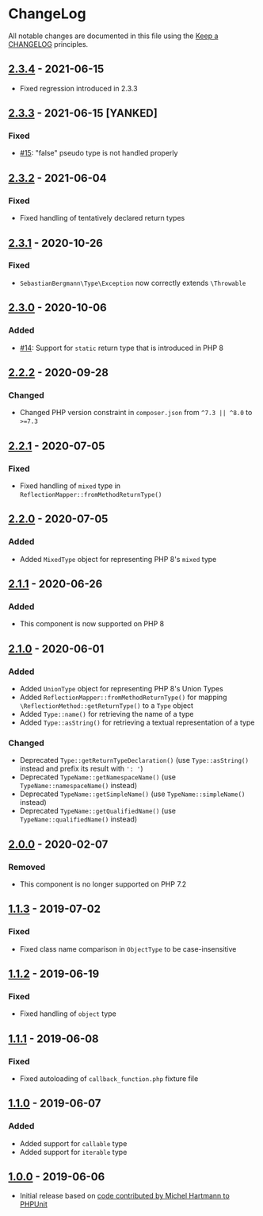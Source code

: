 # ChangeLog

All notable changes are documented in this file using the [Keep a CHANGELOG](http://keepachangelog.com/) principles.

## [2.3.4] - 2021-06-15

* Fixed regression introduced in 2.3.3

## [2.3.3] - 2021-06-15 [YANKED]

### Fixed

* [#15](https://github.com/sebastianbergmann/type/issues/15): "false" pseudo type is not handled properly

## [2.3.2] - 2021-06-04

### Fixed

* Fixed handling of tentatively declared return types

## [2.3.1] - 2020-10-26

### Fixed

* `SebastianBergmann\Type\Exception` now correctly extends `\Throwable`

## [2.3.0] - 2020-10-06

### Added

* [#14](https://github.com/sebastianbergmann/type/issues/14): Support for `static` return type that is introduced in PHP
  8

## [2.2.2] - 2020-09-28

### Changed

* Changed PHP version constraint in `composer.json` from `^7.3 || ^8.0` to `>=7.3`

## [2.2.1] - 2020-07-05

### Fixed

* Fixed handling of `mixed` type in `ReflectionMapper::fromMethodReturnType()`

## [2.2.0] - 2020-07-05

### Added

* Added `MixedType` object for representing PHP 8's `mixed` type

## [2.1.1] - 2020-06-26

### Added

* This component is now supported on PHP 8

## [2.1.0] - 2020-06-01

### Added

* Added `UnionType` object for representing PHP 8's Union Types
* Added `ReflectionMapper::fromMethodReturnType()` for mapping `\ReflectionMethod::getReturnType()` to a `Type` object
* Added `Type::name()` for retrieving the name of a type
* Added `Type::asString()` for retrieving a textual representation of a type

### Changed

* Deprecated `Type::getReturnTypeDeclaration()` (use `Type::asString()` instead and prefix its result with `': '`)
* Deprecated `TypeName::getNamespaceName()` (use `TypeName::namespaceName()` instead)
* Deprecated `TypeName::getSimpleName()` (use `TypeName::simpleName()` instead)
* Deprecated `TypeName::getQualifiedName()` (use `TypeName::qualifiedName()` instead)

## [2.0.0] - 2020-02-07

### Removed

* This component is no longer supported on PHP 7.2

## [1.1.3] - 2019-07-02

### Fixed

* Fixed class name comparison in `ObjectType` to be case-insensitive

## [1.1.2] - 2019-06-19

### Fixed

* Fixed handling of `object` type

## [1.1.1] - 2019-06-08

### Fixed

* Fixed autoloading of `callback_function.php` fixture file

## [1.1.0] - 2019-06-07

### Added

* Added support for `callable` type
* Added support for `iterable` type

## [1.0.0] - 2019-06-06

* Initial release based
  on [code contributed by Michel Hartmann to PHPUnit](https://github.com/sebastianbergmann/phpunit/pull/3673)

[2.3.4]: https://github.com/sebastianbergmann/type/compare/ca39369c41313ed12c071ed38ecda8fcdb248859...2.3.4

[2.3.3]: https://github.com/sebastianbergmann/type/compare/2.3.2...ca39369c41313ed12c071ed38ecda8fcdb248859

[2.3.2]: https://github.com/sebastianbergmann/type/compare/2.3.1...2.3.2

[2.3.1]: https://github.com/sebastianbergmann/type/compare/2.3.0...2.3.1

[2.3.0]: https://github.com/sebastianbergmann/type/compare/2.2.2...2.3.0

[2.2.2]: https://github.com/sebastianbergmann/type/compare/2.2.1...2.2.2

[2.2.1]: https://github.com/sebastianbergmann/type/compare/2.2.0...2.2.1

[2.2.0]: https://github.com/sebastianbergmann/type/compare/2.1.1...2.2.0

[2.1.1]: https://github.com/sebastianbergmann/type/compare/2.1.0...2.1.1

[2.1.0]: https://github.com/sebastianbergmann/type/compare/2.0.0...2.1.0

[2.0.0]: https://github.com/sebastianbergmann/type/compare/1.1.3...2.0.0

[1.1.3]: https://github.com/sebastianbergmann/type/compare/1.1.2...1.1.3

[1.1.2]: https://github.com/sebastianbergmann/type/compare/1.1.1...1.1.2

[1.1.1]: https://github.com/sebastianbergmann/type/compare/1.1.0...1.1.1

[1.1.0]: https://github.com/sebastianbergmann/type/compare/1.0.0...1.1.0

[1.0.0]: https://github.com/sebastianbergmann/type/compare/ff74aa41746bd8d10e931843ebf37d42da513ede...1.0.0
